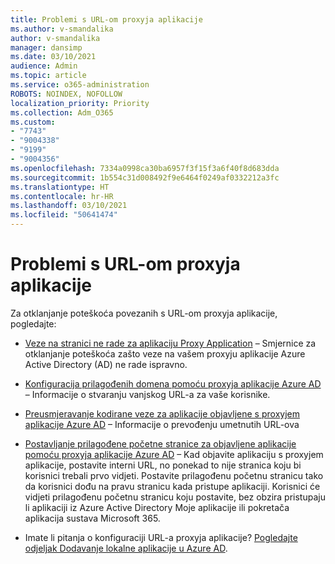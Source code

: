 ```yaml
---
title: Problemi s URL-om proxyja aplikacije
ms.author: v-smandalika
author: v-smandalika
manager: dansimp
ms.date: 03/10/2021
audience: Admin
ms.topic: article
ms.service: o365-administration
ROBOTS: NOINDEX, NOFOLLOW
localization_priority: Priority
ms.collection: Adm_O365
ms.custom:
- "7743"
- "9004338"
- "9199"
- "9004356"
ms.openlocfilehash: 7334a0998ca30ba6957f3f15f3a6f40f8d683dda
ms.sourcegitcommit: 1b554c31d008492f9e6464f0249af0332212a3fc
ms.translationtype: HT
ms.contentlocale: hr-HR
ms.lasthandoff: 03/10/2021
ms.locfileid: "50641474"
---
```

# <a name="application-proxy-url-issues"></a>Problemi s URL-om proxyja aplikacije

Za otklanjanje poteškoća povezanih s URL-om proxyja aplikacije, pogledajte:

- [Veze na stranici ne rade za aplikaciju Proxy Application](https://docs.microsoft.com/azure/active-directory/manage-apps/application-proxy-page-links-broken-problem)  – Smjernice za otklanjanje poteškoća zašto veze na vašem proxyju aplikacije Azure Active Directory (AD) ne rade ispravno.

- [Konfiguracija prilagođenih domena pomoću proxyja aplikacije Azure AD ](https://docs.microsoft.com/azure/active-directory/manage-apps/application-proxy-configure-custom-domain)  – Informacije o stvaranju vanjskog URL-a za vaše korisnike.

- [Preusmjeravanje kodirane veze za aplikacije objavljene s proxyjem aplikacije Azure AD](https://docs.microsoft.com/azure/active-directory/manage-apps/application-proxy-configure-hard-coded-link-translation)  – Informacije o prevođenju umetnutih URL-ova

- [Postavljanje prilagođene početne stranice za objavljene aplikacije pomoću proxyja aplikacije Azure AD](https://docs.microsoft.com/azure/active-directory/manage-apps/application-proxy-configure-custom-home-page#change-the-home-page-in-the-azure-portal) – Kad objavite aplikaciju s proxyjem aplikacije, postavite interni URL, no ponekad to nije stranica koju bi korisnici trebali prvo vidjeti. Postavite prilagođenu početnu stranicu tako da korisnici dođu na pravu stranicu kada pristupe aplikaciji. Korisnici će vidjeti prilagođenu početnu stranicu koju postavite, bez obzira pristupaju li aplikaciji iz Azure Active Directory Moje aplikacije ili pokretača aplikacija sustava Microsoft 365.

- Imate li pitanja o konfiguraciji URL-a proxyja aplikacije? [Pogledajte odjeljak Dodavanje lokalne aplikacije u Azure AD](https://docs.microsoft.com/azure/active-directory/manage-apps/application-proxy-add-on-premises-application#add-an-on-premises-app-to-azure-ad).
 

